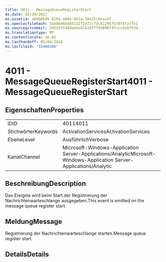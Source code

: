 ```yaml
---
title: 4011 - MessageQueueRegisterStart
ms.date: 03/30/2017
ms.assetid: ab806605-810a-406e-981e-38e25c66ac6f
ms.openlocfilehash: 5da0b468d89132f2d72c7dc812957578f8fa7fb1
ms.sourcegitcommit: 3d5d33f384eeba41b2dff79d096f47ccc8d8f03d
ms.translationtype: MT
ms.contentlocale: de-DE
ms.lasthandoff: 05/04/2018
ms.locfileid: "33466586"
---
```

# <a name="4011---messagequeueregisterstart"></a><span data-ttu-id="73562-102">4011 - MessageQueueRegisterStart</span><span class="sxs-lookup"><span data-stu-id="73562-102">4011 - MessageQueueRegisterStart</span></span>
## <a name="properties"></a><span data-ttu-id="73562-103">Eigenschaften</span><span class="sxs-lookup"><span data-stu-id="73562-103">Properties</span></span>  
  
|||  
|-|-|  
|<span data-ttu-id="73562-104">ID</span><span class="sxs-lookup"><span data-stu-id="73562-104">ID</span></span>|<span data-ttu-id="73562-105">4011</span><span class="sxs-lookup"><span data-stu-id="73562-105">4011</span></span>|  
|<span data-ttu-id="73562-106">Stichwörter</span><span class="sxs-lookup"><span data-stu-id="73562-106">Keywords</span></span>|<span data-ttu-id="73562-107">ActivationServices</span><span class="sxs-lookup"><span data-stu-id="73562-107">ActivationServices</span></span>|  
|<span data-ttu-id="73562-108">Ebene</span><span class="sxs-lookup"><span data-stu-id="73562-108">Level</span></span>|<span data-ttu-id="73562-109">Ausführlich</span><span class="sxs-lookup"><span data-stu-id="73562-109">Verbose</span></span>|  
|<span data-ttu-id="73562-110">Kanal</span><span class="sxs-lookup"><span data-stu-id="73562-110">Channel</span></span>|<span data-ttu-id="73562-111">Microsoft-Windows-Application Server-Applications/Analytic</span><span class="sxs-lookup"><span data-stu-id="73562-111">Microsoft-Windows-Application Server-Applications/Analytic</span></span>|  
  
## <a name="description"></a><span data-ttu-id="73562-112">Beschreibung</span><span class="sxs-lookup"><span data-stu-id="73562-112">Description</span></span>  
 <span data-ttu-id="73562-113">Das Ereignis wird beim Start der Registrierung der Nachrichtenwarteschlange ausgegeben.</span><span class="sxs-lookup"><span data-stu-id="73562-113">This event is emitted on the message queue register start.</span></span>  
  
## <a name="message"></a><span data-ttu-id="73562-114">Meldung</span><span class="sxs-lookup"><span data-stu-id="73562-114">Message</span></span>  
 <span data-ttu-id="73562-115">Registrierung der Nachrichtenwarteschlange starten.</span><span class="sxs-lookup"><span data-stu-id="73562-115">Message queue register start.</span></span>  
  
## <a name="details"></a><span data-ttu-id="73562-116">Details</span><span class="sxs-lookup"><span data-stu-id="73562-116">Details</span></span>

